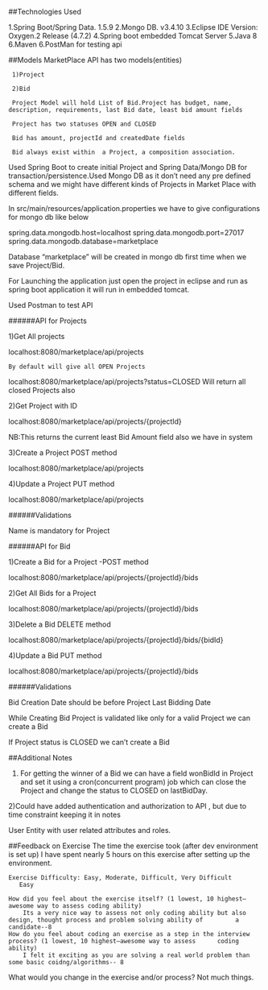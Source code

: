    ##Technologies Used

   1.Spring Boot/Spring Data. 1.5.9 
   2.Mongo DB. v3.4.10
   3.Eclipse IDE   Version: Oxygen.2 Release (4.7.2)
   4.Spring boot embedded Tomcat Server
   5.Java 8
   6.Maven 
   6.PostMan for testing api
   
   ##Models
     MarketPlace API has two models(entities)

     1)Project 

     2)Bid

     Project Model will hold List of Bid.Project has budget, name, description, requirements, last Bid date, least bid amount fields

     Project has two statuses OPEN and CLOSED

     Bid has amount, projectId and createdDate fields

     Bid always exist within  a Project, a composition association.

   
   Used Spring Boot to create initial Project and Spring Data/Mongo DB for transaction/persistence.Used Mongo DB as it don’t need any pre defined schema and we might have different kinds of Projects in Market Place with different fields.

In src/main/resources/application.properties we have to give configurations for mongo db like below 

spring.data.mongodb.host=localhost
spring.data.mongodb.port=27017
spring.data.mongodb.database=marketplace

Database “marketplace” will be created in mongo db first time when we save Project/Bid.


For Launching the application just open the project in eclipse and run as spring boot application it will run in embedded tomcat.

Used Postman to test API

######API for Projects

1)Get All projects

localhost:8080/marketplace/api/projects
    
    By default will give all OPEN Projects
localhost:8080/marketplace/api/projects?status=CLOSED
        Will return all closed Projects also
     

2)Get Project with ID

localhost:8080/marketplace/api/projects/{projectId}

NB:This returns the current least Bid Amount  field also we have in system

3)Create a Project POST method

localhost:8080/marketplace/api/projects

4)Update a Project PUT method

localhost:8080/marketplace/api/projects

######Validations 

Name is mandatory for Project

######API for Bid

1)Create a Bid for a Project -POST method

localhost:8080/marketplace/api/projects/{projectId}/bids

2)Get All Bids for a Project 

localhost:8080/marketplace/api/projects/{projectId}/bids

3)Delete a Bid DELETE method

localhost:8080/marketplace/api/projects/{projectId}/bids/{bidId}

4)Update a Bid PUT method

localhost:8080/marketplace/api/projects/{projectId}/bids

######Validations

Bid Creation Date should be before Project Last Bidding Date

While Creating Bid Project is validated like only for a valid Project we can create a Bid

If Project status is CLOSED we can’t create a Bid


##Additional Notes


1) For getting the winner of a Bid we can have a field wonBidId in Project and set it using  a cron(concurrent program) job which can close the Project and change the status to CLOSED on lastBidDay.

2)Could have added authentication and  authorization to API , but due to time constraint keeping it in notes

User Entity with user related attributes and roles.


##Feedback on Exercise
   The time the exercise took (after dev environment is set up)
    I have spent nearly 5 hours on this exercise after setting up the environment.
    
    Exercise Difficulty: Easy, Moderate, Difficult, Very Difficult
       Easy
    
    How did you feel about the exercise itself? (1 lowest, 10 highest—awesome way to assess coding ability)
        Its a very nice way to assess not only coding ability but also design, thought process and problem solving ability of         a candidate--8
    How do you feel about coding an exercise as a step in the interview process? (1 lowest, 10 highest—awesome way to assess      coding ability)
        I felt it exciting as you are solving a real world problem than some basic coidng/algorithms-- 8
 What would you change in the exercise and/or process?
        Not much things.
